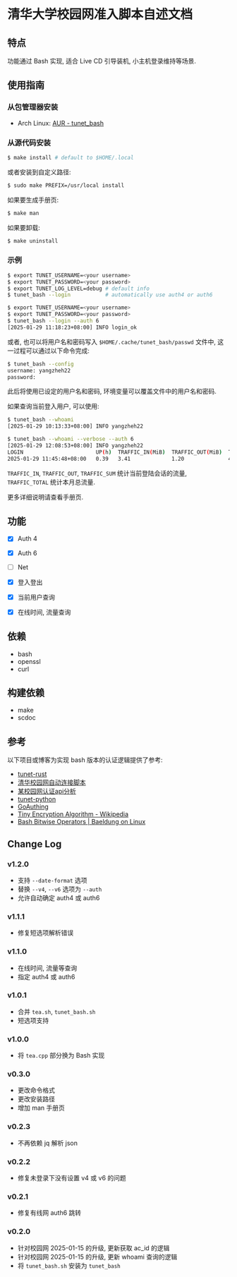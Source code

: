 # 清华大学校园网准入脚本自述文档

## 特点

功能通过 Bash 实现, 适合 Live CD 引导装机, 小主机登录维持等场景.

## 使用指南

### 从包管理器安装

- Arch Linux: [AUR - tunet_bash](https://aur.archlinux.org/packages/tunet_bash)

### 从源代码安装

```sh
$ make install # default to $HOME/.local
```

或者安装到自定义路径:

```sh
$ sudo make PREFIX=/usr/local install
```

如果要生成手册页:

```sh
$ make man
```

如果要卸载:

```sh
$ make uninstall
```

### 示例

```sh
$ export TUNET_USERNAME=<your username>
$ export TUNET_PASSWORD=<your password>
$ export TUNET_LOG_LEVEL=debug # default info
$ tunet_bash --login           # automatically use auth4 or auth6
```

```sh
$ export TUNET_USERNAME=<your username>
$ export TUNET_PASSWORD=<your password>
$ tunet_bash --login --auth 6
[2025-01-29 11:18:23+08:00] INFO login_ok
```

或者, 也可以将用户名和密码写入 `$HOME/.cache/tunet_bash/passwd` 文件中, 这一过程可以通过以下命令完成:

```sh
$ tunet_bash --config
username: yangzheh22
password:
```

此后将使用已设定的用户名和密码, 环境变量可以覆盖文件中的用户名和密码.

如果查询当前登入用户, 可以使用:

```sh
$ tunet_bash --whoami
[2025-01-29 10:13:33+08:00] INFO yangzheh22
```

```sh
$ tunet_bash --whoami --verbose --auth 6
[2025-01-29 12:08:53+08:00] INFO yangzheh22
LOGIN                       UP(h)  TRAFFIC_IN(MiB)  TRAFFIC_OUT(MiB)  TRAFFIC_SUM(MiB)  TRAFFIC_TOTAL(GiB)  IP
2025-01-29 11:45:48+08:00   0.39   3.41             1.20              4.62              36.95               2402:f000:4:1008:809:ffff:ffff:3138
```

`TRAFFIC_IN`, `TRAFFIC_OUT`, `TRAFFIC_SUM` 统计当前登陆会话的流量, `TRAFFIC_TOTAL` 统计本月总流量.

更多详细说明请查看手册页.

## 功能

- [x] Auth 4
- [x] Auth 6
- [ ] Net

- [x] 登入登出
- [x] 当前用户查询
- [x] 在线时间, 流量查询

## 依赖

- bash
- openssl
- curl

## 构建依赖

- make
- scdoc

## 参考

以下项目或博客为实现 bash 版本的认证逻辑提供了参考:

- [tunet-rust](https://github.com/Berrysoft/tunet-rust)
- [清华校园网自动连接脚本](https://github.com/WhymustIhaveaname/TsinghuaTunet)
- [某校园网认证api分析](https://www.ciduid.top/2022/0706/school-network-auth/)
- [tunet-python](https://github.com/yuantailing/tunet-python/)
- [GoAuthing](https://github.com/z4yx/GoAuthing)
- [Tiny Encryption Algorithm - Wikipedia](https://en.wikipedia.org/wiki/Tiny_Encryption_Algorithm)
- [Bash Bitwise Operators | Baeldung on Linux](https://www.baeldung.com/linux/bash-bitwise-operators)

## Change Log

### v1.2.0

- 支持 `--date-format` 选项
- 替换 `--v4`, `--v6` 选项为 `--auth`
- 允许自动确定 auth4 或 auth6

### v1.1.1

- 修复短选项解析错误

### v1.1.0

- 在线时间, 流量等查询
- 指定 auth4 或 auth6

### v1.0.1

- 合并 `tea.sh`, `tunet_bash.sh`
- 短选项支持

### v1.0.0

- 将 `tea.cpp` 部分换为 Bash 实现

### v0.3.0

- 更改命令格式
- 更改安装路径
- 增加 man 手册页

### v0.2.3

- 不再依赖 jq 解析 json

### v0.2.2

- 修复未登录下没有设置 v4 或 v6 的问题

### v0.2.1

- 修复有线网 auth6 跳转

### v0.2.0

- 针对校园网 2025-01-15 的升级, 更新获取 ac_id 的逻辑
- 针对校园网 2025-01-15 的升级, 更新 whoami 查询的逻辑
- 将 `tunet_bash.sh` 安装为 `tunet_bash`
